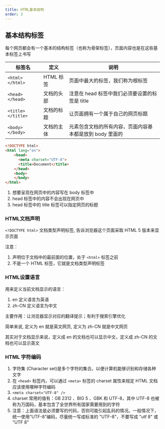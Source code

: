 ```yaml
---
title: HTML基本结构
order: 3
---
```


## 基本结构标签

每个网页都会有一个基本的结构标签（也称为骨架标签），页面内容也是在这些基本标签上书写

|标签名|定义|说明|
|---|---|---|
| `<html></html>` |HTML 标签|页面中最大的标签，我们称为根标签|
| `<head></head>` |文档的头部|注意在 head 标签中我们必须要设置的标签是 title|
| `<title></title>` |文档的标题|让页面拥有一个属于自己的网页标题|
| `<body></body>` |文档的主体|元素包含文档的所有内容，页面内容基本都是放到 body 里面的|

```html
<!DOCTYPE html>
<html lang="en">
	<head>
	  <meta charset="UTF-8">
	  <title>Document</title>
	</head>
	<body>
	</body>
</html>
```

1. 想要呈现在网页中的内容写在 body 标签中
2. head 标签中的内容不会出现在网页中
3. head 标签中的 title 标签可以指定网页的标题

### HTML文档声明

`<!DOCTYPE html>`  文档类型声明标签, 告诉浏览器这个页面采取 HTML 5 版本来显示页面

注意：
1. 声明位于文档中的最前面的位置，处于 `<html>` 标签之前
2. 不是一个 HTML 标签，它就是文档类型声明标签

### HTML设置语言

用来定义当前文档显示的语言：
1. en 定义语言为英语
2. zh-CN 定义语言为中文

主要作用：让浏览器显示对应的翻译提示；有利于搜索引擎优化

简单来说, 定义为 en 就是英文网页, 定义为 zh-CN 就是中文网页

其实对于文档显示来说，定义成 en 的文档也可以显示中文，定义成 zh-CN 的文档也可以显示英文

### HTML 字符编码

1. 字符集 (Character set)是多个字符的集合。以便计算机能够识别和存储各种文字
2. 在 `<head>` 标签内，可以通过 `<meta>` 标签的 charset 属性来规定 HTML 文档应该使用哪种字符编码
3. `<meta charset="UTF-8" />`
4. charset 常用的值有：GB 2312 、BIG 5 、GBK 和 UTF-8，其中 UTF-8 也被称为万国码，基本包含了全世界所有国家需要用到的字符
5. 注意：上面语法是必须要写的代码，否则可能引起乱码的情况。一般情况下，统一使用“UTF-8”编码，尽量统一写成标准的 "UTF-8"，不要写成  "utf 8" 或 "UTF 8"